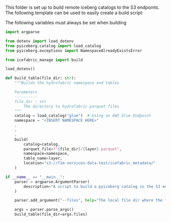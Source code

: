 This folder is set up to build remote iceberg catalogs to the S3 endpoints. The following template can be used to easily create a build script:

The following variables must always be set when building

```python
import argparse

from dotenv import load_dotenv
from pyiceberg.catalog import load_catalog
from pyiceberg.exceptions import NamespaceAlreadyExistsError

from icefabric_manage import build

load_dotenv()

def build_table(file_dir: str):
    """Builds the hydrofabric namespace and tables

    Parameters
    ----------
    file_dir : str
        The directory to hydrofabric parquet files
    """
    catalog = load_catalog("glue")  # Using an AWS Glue Endpoint
    namespace = "<INSERT NAMESPACE HERE>"
    .
    .
    .
    build(
        catalog=catalog,
        parquet_file=f"{file_dir}/{layer}.parquet",
        namespace=namespace,
        table_name=layer,
        location="s3://fim-services-data-test/icefabric_metadata/"
    )

if __name__ == "__main__":
    parser = argparse.ArgumentParser(
        description="A script to build a pyiceberg catalog in the S3 endpoint"
    )

    parser.add_argument("--files", help="The local file dir where the files are located")

    args = parser.parse_args()
    build_table(file_dir=args.files)

```
